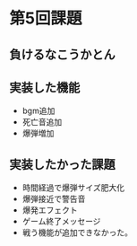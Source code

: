 # 第5回課題
## 負けるなこうかとん

## 実装した機能
+ bgm追加
+ 死亡音追加
+ 爆弾増加

## 実装したかった課題
+ 時間経過で爆弾サイズ肥大化
+ 爆弾接近で警告音
+ 爆発エフェクト
+ ゲーム終了メッセージ
+ 戦う機能が追加できなかった。

